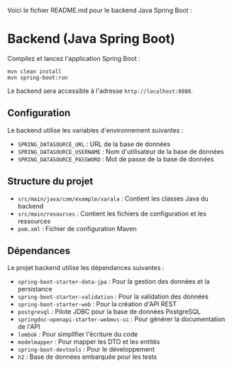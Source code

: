 Voici le fichier README.md pour le backend Java Spring Boot :

# Backend (Java Spring Boot)

Compilez et lancez l'application Spring Boot :

```
mvn clean install
mvn spring-boot:run
```

Le backend sera accessible à l'adresse `http://localhost:8080`.

## Configuration

Le backend utilise les variables d'environnement suivantes :

- `SPRING_DATASOURCE_URL` : URL de la base de données
- `SPRING_DATASOURCE_USERNAME` : Nom d'utilisateur de la base de données
- `SPRING_DATASOURCE_PASSWORD` : Mot de passe de la base de données



## Structure du projet

- `src/main/java/com/example/xarala` : Contient les classes Java du backend
- `src/main/resources` : Contient les fichiers de configuration et les ressources
- `pom.xml` : Fichier de configuration Maven

## Dépendances

Le projet backend utilise les dépendances suivantes :

- `spring-boot-starter-data-jpa` : Pour la gestion des données et la persistance
- `spring-boot-starter-validation` : Pour la validation des données
- `spring-boot-starter-web` : Pour la création d'API REST
- `postgresql` : Pilote JDBC pour la base de données PostgreSQL
- `springdoc-openapi-starter-webmvc-ui` : Pour générer la documentation de l'API
- `lombok` : Pour simplifier l'écriture du code
- `modelmapper` : Pour mapper les DTO et les entités
- `spring-boot-devtools` : Pour le développement
- `h2` : Base de données embarquée pour les tests
